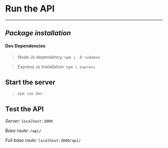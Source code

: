 # Run the API

--- 

## _Package installation_

#### Dev Dependencies
> Node Js dependency: `npm i -D nodemon` 

> Express Js Installation: `npm i express`


## Start the server
> `npm run dev`

## Test the API

 _Server_: `localhost:3000`

 _Base route:_ `/api/`

 _Full base route:_ `localhost:3000/api/`